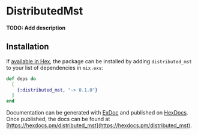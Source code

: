 # DistributedMst

**TODO: Add description**

## Installation

If [available in Hex](https://hex.pm/docs/publish), the package can be installed
by adding `distributed_mst` to your list of dependencies in `mix.exs`:

```elixir
def deps do
  [
    {:distributed_mst, "~> 0.1.0"}
  ]
end
```

Documentation can be generated with [ExDoc](https://github.com/elixir-lang/ex_doc)
and published on [HexDocs](https://hexdocs.pm). Once published, the docs can
be found at [https://hexdocs.pm/distributed_mst](https://hexdocs.pm/distributed_mst).

